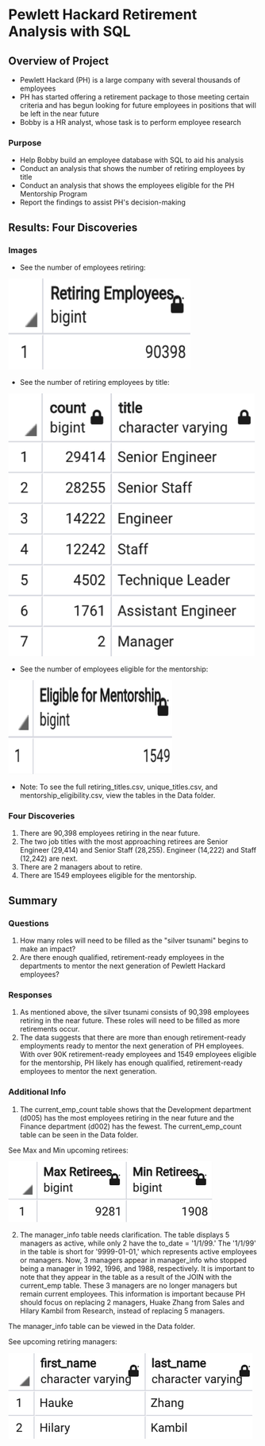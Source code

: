 # Pewlett Hackard Retirement Analysis with SQL 

## Overview of Project

* Pewlett Hackard (PH) is a large company with several thousands of employees
* PH has started offering a retirement package to those meeting certain criteria and has begun looking for future employees in positions that will be left in the near future 
* Bobby is a HR analyst, whose task is to perform employee research

### Purpose

* Help Bobby build an employee database with SQL to aid his analysis
* Conduct an analysis that shows the number of retiring employees by title
* Conduct an analysis that shows the employees eligible for the PH Mentorship Program 
* Report the findings to assist PH's decision-making 

## Results: Four Discoveries

### Images

* See the number of employees retiring:

![retiring_emp](Images/retiring_emp.png)
* See the number of retiring employees by title:

![retiring_titles](Images/retiring_titles.png)
* See the number of employees eligible for the mentorship:

![mentorship_elibility](Images/mentorship_eligibility.png)
* Note: To see the full retiring_titles.csv, unique_titles.csv, and mentorship_eligibility.csv, view the tables in the Data folder.

### Four Discoveries

1. There are 90,398 employees retiring in the near future.
2. The two job titles with the most approaching retirees are Senior Engineer (29,414) and Senior Staff (28,255). Engineer (14,222) and Staff (12,242) are next. 
3. There are 2 managers about to retire. 
4. There are 1549 employees eligible for the mentorship. 

## Summary

### Questions

1. How many roles will need to be filled as the "silver tsunami" begins to make an impact?
2. Are there enough qualified, retirement-ready employees in the departments to mentor the next generation of Pewlett Hackard employees?

### Responses

1. As mentioned above, the silver tsunami consists of 90,398 employees retiring in the near future. These roles will need to be filled as more retirements occur.
2. The data suggests that there are more than enough retirement-ready employments ready to mentor the next generation of PH employees. With over 90K retirement-ready employees and 1549 employees eligible for the mentorship, PH likely has enough qualified, retirement-ready employees to mentor the next generation. 

### Additional Info 

1. The current_emp_count table shows that the Development department (d005) has the most employees retiring in the near future and the Finance department (d002) has the fewest. The current_emp_count table can be seen in the Data folder.

See Max and Min upcoming retirees: 

![emp_count_max_min](Images/emp_count_max_min.png)

2. The manager_info table needs clarification. The table displays 5 managers as active, while only 2 have the to_date = '1/1/99.' The '1/1/99' in the table is short for '9999-01-01,' which represents active employees or managers. Now, 3 managers appear in manager_info who stopped being a manager in 1992, 1996, and 1988, respectively. It is important to note that they appear in the table as a result of the JOIN with the current_emp table. These 3 managers are no longer managers but remain current employees. This information is important because PH should focus on replacing 2 managers, Huake Zhang from Sales and Hilary Kambil from Research, instead of replacing 5 managers. 

The manager_info table can be viewed in the Data folder.

See upcoming retiring managers:

![retiring_managers](Images/retiring_managers.png)